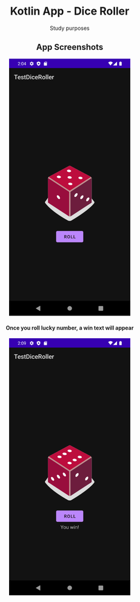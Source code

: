 <div align="center">

# Kotlin App - Dice Roller

Study purposes

## App Screenshots

<img width="320" src="/doc/images/app-start.png" alt="Screenshot of application screen" />

#### Once you roll lucky number, a win text will appear
<img width="320" src="/doc/images/lucky-number.png" alt="Screenshot of lucky number win" />

</div>